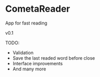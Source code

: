 # CometaReader
App for fast reading

v0.1

TODO:
- Validation
- Save the last readed word before close
- Interface improvements
- And many more
